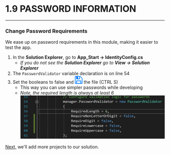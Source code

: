# 1.9 PASSWORD INFORMATION
---

### Change Password Requirements
We ease up on password requirements in this module, making it easier to test the app.

1. In the **Solution Explorer**, go to **App_Start -> IdentityConfig.cs**
   - *If you do not see the **_Solution Explorer_** go to **_View -> Solution Explorer_***
2. The `PasswordValidator` variable declaration is on line 54
3. Set the booleans to false and ![Save](../assets/font-awesome-save.png) the file (CTRL S)
   - This way you can use simpler passwords while developing
   - *Note, the required length is always at least 6*
![Password Validation](../assets/1.1-A.png)

[Next,](1.2-AddProjects.md) we'll add more projects to our solution.
